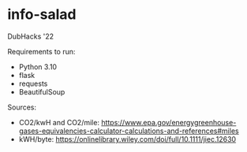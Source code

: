 # info-salad
DubHacks '22

Requirements to run:
* Python 3.10
* flask
* requests
* BeautifulSoup

Sources:
* CO2/kwH and CO2/mile: https://www.epa.gov/energygreenhouse-gases-equivalencies-calculator-calculations-and-references#miles
* kWH/byte: https://onlinelibrary.wiley.com/doi/full/10.1111/jiec.12630
